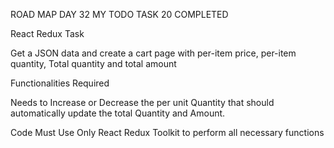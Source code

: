 ROAD MAP DAY 32 MY TODO TASK 20 COMPLETED

React Redux Task

Get a JSON data and create a cart page with per-item price, per-item quantity,
Total quantity and total amount

Functionalities Required

Needs to Increase or Decrease the per unit Quantity that should automatically update the total Quantity and Amount.

Code Must Use Only React Redux Toolkit  to perform all necessary functions

